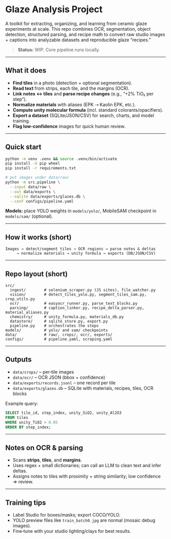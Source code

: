 # Glaze Analysis Project

A toolkit for extracting, organizing, and learning from ceramic glaze experiments at scale. This repo combines OCR, segmentation, object detection, structured parsing, and recipe math to convert raw studio images + captions into analyzable datasets and reproducible glaze “recipes.”


> **Status:** WIP. Core pipeline runs locally.

---

## What it does

* **Find tiles** in a photo (detection + optional segmentation).
* **Read text** from strips, each tile, and the margins (OCR).
* **Link notes ↔ tiles** and **parse recipe changes** (e.g., “+2% TiO₂ per step”).
* **Normalize materials** with aliases (EPK ⇢ Kaolin EPK, etc.).
* **Compute unity molecular formula** (incl. standard colorants/opacifiers).
* **Export a dataset** (SQLite/JSON/CSV) for search, charts, and model training.
* **Flag low‑confidence** images for quick human review.

---

## Quick start

```bash
python -m venv .venv && source .venv/bin/activate
pip install -U pip wheel
pip install -r requirements.txt

# put images under data/raw/
python -m src.pipeline \
  --input data/raw \
  --out data/exports \
  --sqlite data/exports/glazes.db \
  --conf configs/pipeline.yaml
```

**Models:** place YOLO weights in `models/yolo/`, MobileSAM checkpoint in `models/sam/` (optional).

---

## How it works (short)

```
Images → detect/segment tiles → OCR regions → parse notes & deltas
     → normalize materials → unity formula → exports (DB/JSON/CSV)
```

---

## Repo layout (short)

```
src/
  ingest/        # selenium_scraper.py (JS sites), file_watcher.py
  vision/        # detect_tiles_yolo.py, segment_tiles_sam.py, crop_utils.py
  ocr/           # easyocr_runner.py, parse_text_blocks.py
  parsing/       # caption_linker.py, recipe_delta_parser.py, material_aliases.py
  chemistry/     # unity_formula.py, materials_db.py
  datastore/     # sqlite_store.py, export.py
  pipeline.py    # orchestrates the steps
models/          # yolo/ and sam/ checkpoints
data/            # raw/, crops/, ocr/, exports/
configs/         # pipeline.yaml, scraping.yaml
```

---

## Outputs

* `data/crops/` – per‑tile images
* `data/ocr/` – OCR JSON (bbox + confidence)
* `data/exports/records.jsonl` – one record per tile
* `data/exports/glazes.db` – SQLite with materials, recipes, tiles, OCR blocks

Example query:

```sql
SELECT tile_id, step_index, unity_SiO2, unity_Al2O3
FROM tiles
WHERE unity_TiO2 > 0.05
ORDER BY step_index;
```

---

## Notes on OCR & parsing

* Scans **strips**, **tiles**, and **margins**.
* Uses regex + small dictionaries; can call an LLM to clean text and infer deltas.
* Assigns notes to tiles with proximity + string similarity; low confidence ⇒ review.

---

## Training tips

* Label Studio for boxes/masks; export COCO/YOLO.
* YOLO preview files like `train_batch0.jpg` are normal (mosaic debug images).
* Fine‑tune with your studio lighting/clays for best results.

